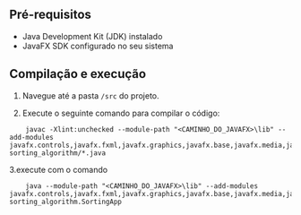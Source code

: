 

## Pré-requisitos

- Java Development Kit (JDK) instalado
- JavaFX SDK configurado no seu sistema


## Compilação e execução

1. Navegue até a pasta `/src` do projeto.

2. Execute o seguinte comando para compilar o código:

```
    javac -Xlint:unchecked --module-path "<CAMINHO_DO_JAVAFX>\lib" --add-modules javafx.controls,javafx.fxml,javafx.graphics,javafx.base,javafx.media,javafx.web sorting_algorithm/*.java
```

3.execute com o comando 

```
    java --module-path "<CAMINHO_DO_JAVAFX>\lib" --add-modules javafx.controls,javafx.fxml,javafx.graphics,javafx.base,javafx.media,javafx.web sorting_algorithm.SortingApp
```